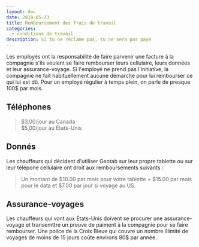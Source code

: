 ```yaml
---
layout: doc
date: 2018-05-23
title: Remboursement des frais de travail
categories:
  - conditions de travail
description: Si tu ne réclame pas, tu ne sera pas payé
---
```

Les employés ont la responsabilité de faire parvenir une facture à la compagnie s'ils veulent se faire rembourser leurs cellulaire, leurs données et leur assurance-voyage. Si l'employé ne prend pas l'initiative, la compagnie ne fait habituellement aucune démarche pour lui rembourser ce qui lui est dû. Pour un employé régulier à temps plein, on parle de presque 100$ par mois.

## Téléphones

>$3,00/jour au Canada  
>$5,00/jour au États-Unis


## Donnés
Les chauffeurs qui décident d'utiliser Geotab sur leur propre tablette ou sur leur télépone cellulaire ont droit aux remboursements suivants :
> Un montant de $10.00 par mois pour votre tablette + $15.00 par mois pour le data et $7.00 par jour si voyage au US.

## Assurance-voyages

Les chauffeurs qui vont aux États-Unis doivent se procurer une assurance-voyage et transemttre un preuve de paiment à la compagnie pour se faire rembourser. Une police de la Croix Bleue qui couvre un nombre illimité de voyages de moins de 15 jours coûte environs 80$ par année.
